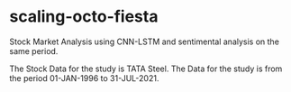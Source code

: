 # scaling-octo-fiesta
Stock Market Analysis using CNN-LSTM and sentimental analysis on the same period.


The Stock Data for the study is TATA Steel. The Data for the study is from the period 01-JAN-1996 to 31-JUL-2021.
